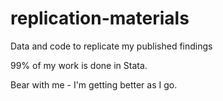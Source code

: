 # replication-materials
Data and code to replicate my published findings

99% of my work is done in Stata.

Bear with me - I'm getting better as I go.